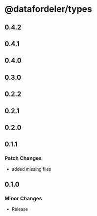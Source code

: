 # @datafordeler/types

## 0.4.2

## 0.4.1

## 0.4.0

## 0.3.0

## 0.2.2

## 0.2.1

## 0.2.0

## 0.1.1

### Patch Changes

- added missing files

## 0.1.0

### Minor Changes

- Release
